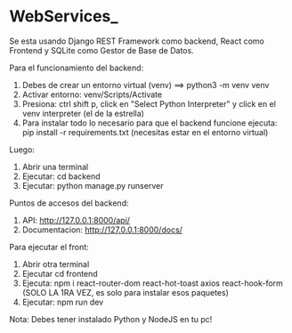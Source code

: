 # WebServices_

Se esta usando Django REST Framework como backend, React como Frontend y SQLite como Gestor de Base de Datos. 

Para el funcionamiento del backend:

1. Debes de crear un entorno virtual (venv) ==> python3 -m venv venv
2. Activar entorno: venv/Scripts/Activate
3. Presiona: ctrl shift p, click en "Select Python Interpreter" y click en el venv interpreter (el de la estrella)
4. Para instalar todo lo necesario para que el backend funcione ejecuta: pip install -r requirements.txt (necesitas estar en el entorno virtual)

Luego:

1. Abrir una terminal
2. Ejecutar: cd backend
3. Ejecutar: python manage.py runserver

Puntos de accesos del backend:

1. API: http://127.0.0.1:8000/api/
2. Documentacion: http://127.0.0.1:8000/docs/

Para ejecutar el front:

1. Abrir otra terminal
2. Ejecutar cd frontend
3. Ejecuta: npm i react-router-dom react-hot-toast axios react-hook-form (SOLO LA 1RA VEZ, es solo para instalar esos paquetes)
4. Ejecutar: npm run dev


Nota: Debes tener instalado Python y NodeJS en tu pc!
